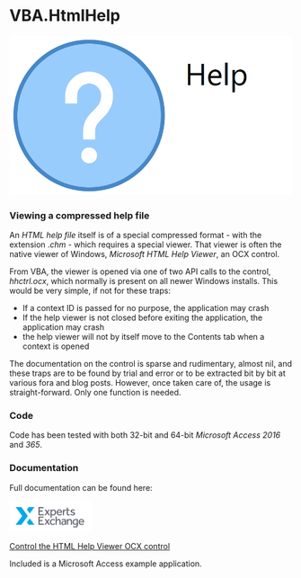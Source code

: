 # VBA.HtmlHelp #
![Help](https://raw.githubusercontent.com/GustavBrock/VBA.HtmlHelp/master/images/EE%20HTML%20Help.png)

### Viewing a compressed help file ###
An *HTML help file* itself is of a special compressed format - with the extension .*chm* - which requires a special viewer. That viewer is often the native viewer of Windows, *Microsoft HTML Help Viewer*, an OCX control.

From VBA, the viewer is opened via one of two API calls to the control, *hhctrl.ocx*, which normally is present on all newer Windows installs. This would be very simple, if not for these traps:

* If a context ID is passed for no purpose, the application may crash
* If the help viewer is not closed before exiting the application, the application may crash
* the help viewer will not by itself move to the Contents tab when a context is opened

The documentation on the control is sparse and rudimentary, almost nil, and these traps are to be found by trial and error or to be extracted bit by bit at various fora and blog posts. However, once taken care of, the usage is straight-forward. Only one function is needed.

### Code ###
Code has been tested with both 32-bit and 64-bit *Microsoft Access 2016* and *365*.

### Documentation ###
Full documentation can be found here:

![EE Logo](https://raw.githubusercontent.com/GustavBrock/VBA.HtmlHelp/master/images/EE%20Logo.png) 

[Control the HTML Help Viewer OCX control](https://www.experts-exchange.com/articles/32054/Control-the-HTML-Help-Viewer-OCX-control.html)

Included is a Microsoft Access example application.